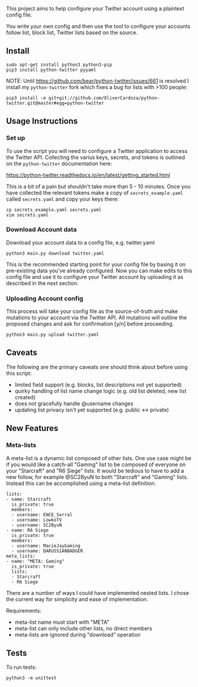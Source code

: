 This project aims to help configure your Twitter account using a plaintext
config file.

You write your own config and then use the tool to configure your accounts
follow list, block list, Twitter lists based on the source.

## Install

```
sudo apt-get install python3 python3-pip
pip3 install python-twitter pyyaml
```

NOTE: Until https://github.com/bear/python-twitter/issues/661 is resolved
I install my `python-twitter` fork which fixes a bug for lists with >100 people:

```
pip3 install -e git+git://github.com/OliverCardoza/python-twitter.git@master#egg=python-twitter
```

## Usage Instructions

### Set up

To use the script you will need to configure a Twitter application to access
the Twitter API. Collecting the varius keys, secrets, and tokens is outlined
on the `python-twitter` documentation here:

https://python-twitter.readthedocs.io/en/latest/getting_started.html

This is a bit of a pain but shouldn't take more than 5 - 10 minutes. Once you
have collected the relevant tokens make a copy of `secrets_example.yaml`
called `secrets.yaml` and copy your keys there:

```
cp secrets_example.yaml secrets.yaml
vim secrets.yaml
```

### Download Account data

Download your account data to a config file, e.g. twitter.yaml

```
python3 main.py download twitter.yaml
```

This is the recommended starting point for your config file by basing it on
pre-existing data you've already configured. Now you can make edits to this
config file and use it to configure your Twitter account by uploading it
as described in the next section.

### Uploading Account config

This process will take your config file as the source-of-truth and make
mutations to your account via the Twitter API. All mutations will outline the
proposed changes and ask for confirmation [y/n] before proceeding.

```
python3 main.py upload twitter.yaml
```

## Caveats

The following are the primary caveats one should think about before using this
script:

*   limited field support (e.g. blocks, list descriptions not yet supported)
*   quirky handling of list name change logic (e.g. old list deleted, new list created)
*   does not gracefully handle @username changes
*   updating list privacy isn't yet supported (e.g. public <-> private)

## New Features

### Meta-lists

A meta-list is a dynamic list composed of other lists. One use case might be if
you would like a catch-all "Gaming" list to be composed of everyone on your
"Starcraft" and "R6 Siege" lists. It would be tedious to have to add a new
follow, for example @SC2ByuN to both "Starcraft" and "Gaming" lists. Instead
this can be accomplished using a meta-list definition:

```
lists:
- name: Starcraft
  is_private: true
  members:
  - username: ENCE_Serral
  - username: LowkoTV
  - username: SC2ByuN
- name: R6 Siege
  is_private: true
  members:
  - username: MacieJayGaming
  - username: DARUSSIANBADGER
meta_lists:
- name: "META: Gaming"
  is_private: true
  lists:
  - Starcraft
  - R6 Siege
```

There are a number of ways I could have implemented nested lists. I chose the
current way for simplicity and ease of implementation.

Requirements:

* meta-list name must start with "META"
* meta-list can only include other lists, no direct members
* meta-lists are ignored during "download" operation

## Tests

To run tests:

```
python3 -m unittest
```

